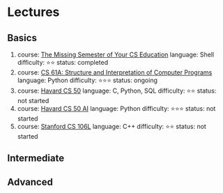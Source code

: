 # Lectures
## Basics
1. course: [The Missing Semester of Your CS Education](https://missing.csail.mit.edu/)
   language: Shell
   difficulty: :star::star:
   status: completed
2. course: [CS 61A: Structure and Interpretation of Computer Programs](https://inst.eecs.berkeley.edu/~cs61a/su20/)
   language: Python
   difficulty: :star::star::star:
   status: ongoing
3. course: [Havard CS 50](https://cs50.harvard.edu/x/2022/)
   language: C, Python, SQL
   difficulty: :star::star:
   status: not started
4. course: [Havard CS 50 AI](https://cs50.harvard.edu/ai/2020/)
   language: Python
   difficulty: :star::star::star:
   status: not started
5. course: [Stanford CS 106L](http://web.stanford.edu/class/cs106l/)
   language: C++
   difficulty: :star::star:
   status: not started
## Intermediate
## Advanced
